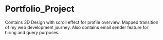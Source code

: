 # Portfolio_Project
Contains 3D Design with scroll effect for profile overview. Mapped transition of my web development journey. Also contains email sender feature for hiring and query purposes.
